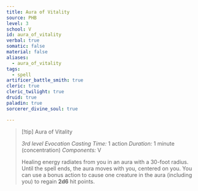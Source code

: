 ```yaml
---
title: Aura of Vitality
source: PHB
level: 3
school: V
id: aura_of_vitality
verbal: true
somatic: false
material: false
aliases:
  - aura_of_vitality
tags:
  - spell
artificer_battle_smith: true
cleric: true
cleric_twilight: true
druid: true
paladin: true
sorcerer_divine_soul: true

---
```

>[!tip] Aura of Vitality
>
> *3rd level Evocation*
> *Casting Time:* 1 action
> *Duration:* 1 minute (concentration)
> *Components:* V
>
>Healing energy radiates from you in an aura with a 30-foot radius. Until the spell ends, the aura moves with you, centered on you. You can use a bonus action to cause one creature in the aura (including you) to regain **2d6** hit points.
>

